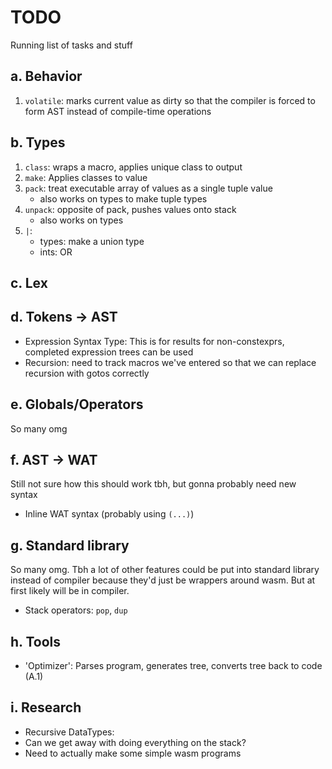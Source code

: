 # TODO
Running list of tasks and stuff

## a. Behavior
1. `volatile`: marks current value as dirty so that the compiler is forced to form AST instead of compile-time operations

## b. Types
1. `class`: wraps a macro, applies unique class to output
2. `make`: Applies classes to value
2. `pack`: treat executable array of values as a single tuple value
    + also works on types to make tuple types
3. `unpack`: opposite of pack, pushes values onto stack
    + also works on types
4. `|`:
    + types: make a union type
    + ints: OR

## c. Lex

## d. Tokens -> AST
- Expression Syntax Type: This is for results for non-constexprs, completed expression trees can be used
- Recursion: need to track macros we've entered so that we can replace recursion with gotos correctly

## e. Globals/Operators
So many omg

## f. AST -> WAT
Still not sure how this should work tbh, but gonna probably need new syntax
- Inline WAT syntax (probably using `(...)`)

## g. Standard library
So many omg. Tbh a lot of other features could be put into standard library instead of compiler because they'd just be wrappers around wasm. But at first likely will be in compiler.
- Stack operators: `pop`, `dup`

## h. Tools
- 'Optimizer': Parses program, generates tree, converts tree back to code (A.1)

## i. Research
- Recursive DataTypes:
- Can we get away with doing everything on the stack?
- Need to actually make some simple wasm programs